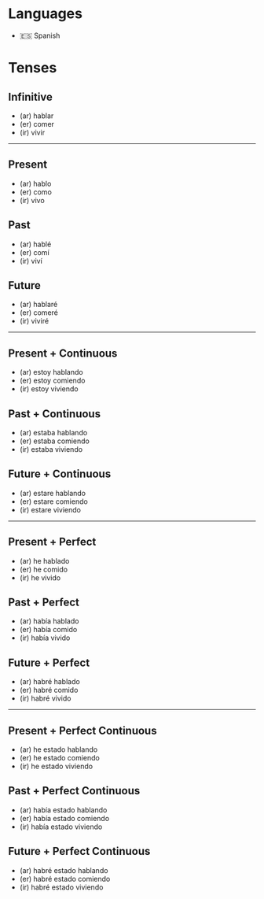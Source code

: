 # Languages
* 🇪🇸 Spanish

# Tenses 

## Infinitive        
- (ar) hablar
- (er) comer    
- (ir) vivir
  
----------------

## Present
- (ar) hablo    
- (er) como    
- (ir) vivo    

## Past
- (ar) hablé    
- (er) comí    
- (ir) viví   

## Future
- (ar) hablaré    
- (er) comeré    
- (ir) viviré    

----------------

## Present + Continuous
- (ar) estoy hablando    
- (er) estoy comiendo       
- (ir) estoy viviendo      

## Past + Continuous
- (ar) estaba hablando    
- (er) estaba comiendo    
- (ir) estaba viviendo    

## Future + Continuous
- (ar) estare hablando    
- (er) estare comiendo    
- (ir) estare viviendo    
 
----------------

## Present + Perfect
- (ar) he hablado    
- (er) he comido    
- (ir) he vivido    

## Past + Perfect
- (ar) había hablado    
- (er) había comido       
- (ir) había vivido       

## Future + Perfect
- (ar) habré hablado    
- (er) habré comido    
- (ir) habré vivido    

----------------

## Present + Perfect Continuous 
- (ar) he estado hablando
- (er) he estado comiendo
- (ir) he estado viviendo

## Past + Perfect Continuous 
- (ar) había estado hablando
- (er) había estado comiendo
- (ir) había estado viviendo

## Future + Perfect Continuous 
- (ar) habré estado hablando
- (er) habré estado comiendo
- (ir) habré estado viviendo

